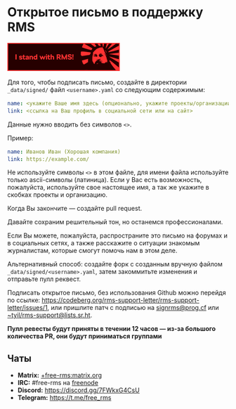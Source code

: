 # Открытое письмо в поддержку RMS
 [![Add this badge to your repo!](assets/badge-64-w-border.png)](https://github.com/rms-support-letter/rms-support-letter.github.io/new/master/_data/signed)

Для того, чтобы подписать письмо, создайте в директории `_data/signed/` файл `<username>.yaml` со следующим содержимым:

```yaml
name: <укажите Ваше имя здесь (опционально, укажите проекты/организации)>
link: <ссылка на Ваш профиль в социальной сети или на сайт>
```

Данные нужно вводить без символов `<>`.

Пример:
```yaml
name: Иванов Иван (Хорошая компания)
link: https://example.com/
```

Не используйте символы `<>` в этом файле, для имени файла используйте только ascii-символы (латиница).
Если у Вас есть возможность, пожалуйста, используйте свое настоящее имя, а так же укажите в скобках проекты и организацию.

Когда Вы закончите — создайте pull request.

Давайте сохраним решительный тон, но останемся профессионалами.

Если Вы можете, пожалуйста, распространите это письмо на форумах и в социальных сетях, а также расскажите о ситуации знакомым журналистам, которые смогут помочь нам в этом деле.


Альтернативный способ: создайте форк с созданным вручную файлом `_data/signed/<username>.yaml`, затем закоммитьте изменения и отправьте пулл реквест.

Подписать открытое письмо, без использования Github можно перейдя по ссылке: https://codeberg.org/rms-support-letter/rms-support-letter/issues/1, или пришлите патч с подписью на [signrms@prog.cf](mailto:signrms@prog.cf) или [~tyil/rms-support@lists.sr.ht](mailto:~tyil/rms-support@lists.sr.ht).

**Пулл ревесты будут приняты в течении 12 часов — из-за большого количества PR, они будут приниматься группами**

## Чаты

- **Matrix:** [+free-rms:matrix.org](https://matrix.to/#/+free-rms:matrix.org)
- **IRC:** #free-rms на [freenode](https://freenode.net)
- **Discord:** https://discord.gg/7FWkxG4CsU
- **Telegram:** https://t.me/free_rms
